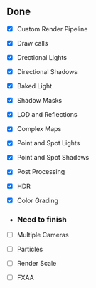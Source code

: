 ﻿## Done
- [x] Custom Render Pipeline

- [x] Draw calls

- [x] Drectional Lights

- [x] Directional Shadows

- [x] Baked Light

- [x] Shadow Masks

- [x] LOD and Reflections

- [x] Complex Maps

- [x] Point and Spot Lights  

- [x] Point and Spot Shadows 

- [x] Post Processing 

- [x] HDR  

- [x] Color Grading
- ### Need to finish

- [ ] Multiple Cameras

- [ ] Particles

- [ ] Render Scale

- [ ] FXAA
